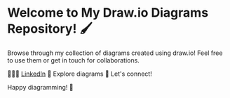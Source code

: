 # Welcome to My Draw.io Diagrams Repository! 🖌️

Browse through my collection of diagrams created using draw.io! Feel free to use them or get in touch for collaborations.

👨🏻‍💻 [LinkedIn](www.linkedin.com/in/avinash-verma-28654949)
📝 Explore diagrams
🌟 Let's connect!

Happy diagramming! 🚀
